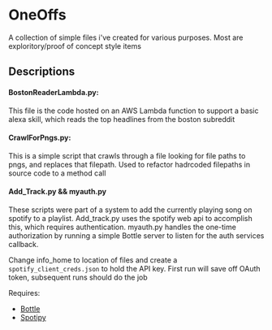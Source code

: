 # OneOffs

A collection of simple files i've created for various purposes. Most are exploritory/proof of concept style items

## Descriptions
#### BostonReaderLambda.py:

This file is the code hosted on an AWS Lambda function to support a basic alexa skill, which reads the top headlines from the boston subreddit

#### CrawlForPngs.py:
This is a simple script that crawls through a file looking for file paths to pngs, and replaces that filepath. Used to refactor hadrcoded filepaths in source code to a method call

#### Add_Track.py && myauth.py
These scripts were part of a system to add the currently playing song on spotify to a playlist. Add_track.py uses the spotify web api to accomplish this, which requires authentication. myauth.py handles the one-time authorization by running a simple Bottle server to listen for the auth services callback. 

Change info_home to location of files and create a `spotify_client_creds.json` to hold the API key. First run will save off OAuth token, subsequent runs should do the job

Requires:
  - [Bottle](https://bottlepy.org/docs/dev/)
  - [Spotipy](https://spotipy.readthedocs.io/en/latest/)
